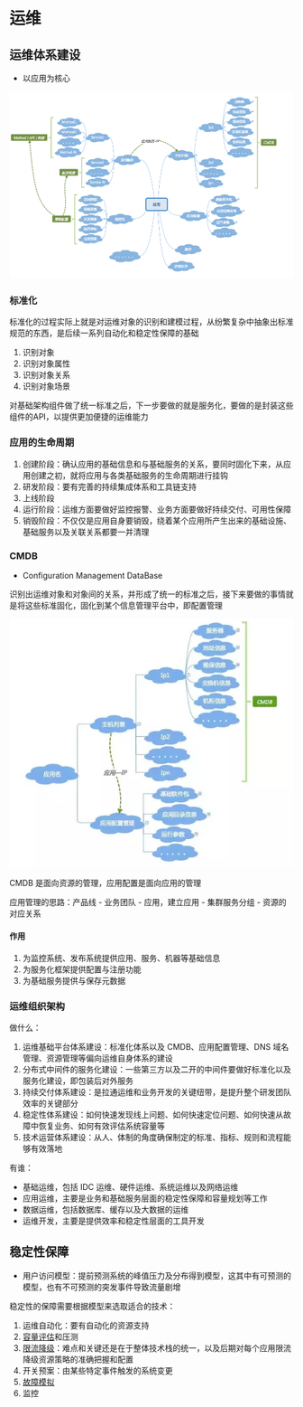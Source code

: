 # 运维

## 运维体系建设

- 以应用为核心

![20221228112644](/assets/20221228112644.webp)

### 标准化

标准化的过程实际上就是对运维对象的识别和建模过程，从纷繁复杂中抽象出标准规范的东西，是后续一系列自动化和稳定性保障的基础

1. 识别对象
2. 识别对象属性
3. 识别对象关系
4. 识别对象场景

对基础架构组件做了统一标准之后，下一步要做的就是服务化，要做的是封装这些组件的API，以提供更加便捷的运维能力

### 应用的生命周期

1. 创建阶段：确认应用的基础信息和与基础服务的关系，要同时固化下来，从应用创建之初，就将应用与各类基础服务的生命周期进行挂钩
2. 研发阶段：要有完善的持续集成体系和工具链支持
3. 上线阶段
4. 运行阶段：运维方面要做好监控报警、业务方面要做好持续交付、可用性保障
5. 销毁阶段：不仅仅是应用自身要销毁，绕着某个应用所产生出来的基础设施、基础服务以及关联关系都要一并清理

### CMDB

- Configuration Management DataBase

识别出运维对象和对象间的关系，并形成了统一的标准之后，接下来要做的事情就是将这些标准固化，固化到某个信息管理平台中，即配置管理

![2022122917208](/assets/2022122917208.webp)

CMDB 是面向资源的管理，应用配置是面向应用的管理

应用管理的思路：产品线 - 业务团队 - 应用，建立应用 - 集群服务分组 - 资源的对应关系

#### 作用

1. 为监控系统、发布系统提供应用、服务、机器等基础信息
2. 为服务化框架提供配置与注册功能
3. 为基础服务提供与保存元数据

### 运维组织架构

做什么：

1. 运维基础平台体系建设：标准化体系以及 CMDB、应用配置管理、DNS 域名管理、资源管理等偏向运维自身体系的建设
2. 分布式中间件的服务化建设：一些第三方以及二开的中间件要做好标准化以及服务化建设，即包装后对外服务
3. 持续交付体系建设：是拉通运维和业务开发的关键纽带，是提升整个研发团队效率的关键部分
4. 稳定性体系建设：如何快速发现线上问题、如何快速定位问题、如何快速从故障中恢复业务、如何有效评估系统容量等
5. 技术运营体系建设：从人、体制的角度确保制定的标准、指标、规则和流程能够有效落地

有谁：

- 基础运维，包括 IDC 运维、硬件运维、系统运维以及网络运维
- 应用运维，主要是业务和基础服务层面的稳定性保障和容量规划等工作
- 数据运维，包括数据库、缓存以及大数据的运维
- 运维开发，主要是提供效率和稳定性层面的工具开发

## 稳定性保障

- 用户访问模型：提前预测系统的峰值压力及分布得到模型，这其中有可预测的模型，也有不可预测的突发事件导致流量剧增

稳定性的保障需要根据模型来选取适合的技术：

1. 运维自动化：要有自动化的资源支持
2. [容量评估](/软件工程/容量保障.md)和压测
3. [限流](/软件工程/架构/系统设计/流量控制.md)[降级](/软件工程/架构/系统设计/可用性.md#降级)：难点和关键还是在于整体技术栈的统一，以及后期对每个应用限流降级资源策略的准确把握和配置
4. 开关预案：由某些特定事件触发的系统变更
5. [故障模拟](/软件工程/架构/系统设计/混沌工程.md)
6. 监控
